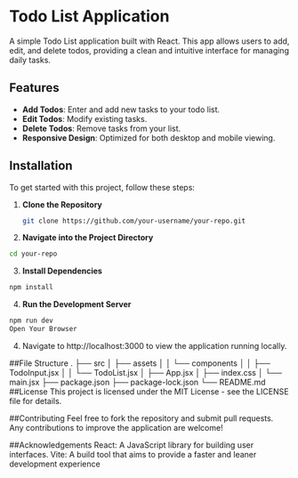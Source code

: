 
# Todo List Application

A simple Todo List application built with React. This app allows users to add, edit, and delete todos, providing a clean and intuitive interface for managing daily tasks.

## Features

- **Add Todos**: Enter and add new tasks to your todo list.
- **Edit Todos**: Modify existing tasks.
- **Delete Todos**: Remove tasks from your list.
- **Responsive Design**: Optimized for both desktop and mobile viewing.

## Installation

To get started with this project, follow these steps:

1. **Clone the Repository**

   ```bash
   git clone https://github.com/your-username/your-repo.git
 2. **Navigate into the Project Directory**

```bash
cd your-repo
```

3. **Install Dependencies**

```bash
npm install
```
4. **Run the Development Server**

```bash
npm run dev
Open Your Browser
```

4. Navigate to http://localhost:3000 to view the application running locally.

##File Structure
.
├── src
│   ├── assets
│   │   └── components
│   │       ├── TodoInput.jsx
│   │       └── TodoList.jsx
│   ├── App.jsx
│   ├── index.css
│   └── main.jsx
├── package.json
├── package-lock.json
└── README.md
##License
This project is licensed under the MIT License - see the LICENSE file for details.

##Contributing
Feel free to fork the repository and submit pull requests. Any contributions to improve the application are welcome!

##Acknowledgements
React: A JavaScript library for building user interfaces.
Vite: A build tool that aims to provide a faster and leaner development experience

 
